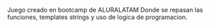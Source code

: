 Juego creado en bootcamp de ALURALATAM
  Donde se repasan las funciones, templates strings y uso de logica de programacion.
